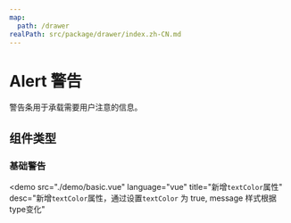 ```yaml
---
map:
  path: /drawer
realPath: src/package/drawer/index.zh-CN.md
---
```


# Alert 警告

警告条用于承载需要用户注意的信息。

## 组件类型

### 基础警告

<demo src="./demo/basic.vue"
  language="vue"
  title="新增`textColor`属性"
  desc="新增`textColor`属性，通过设置`textColor` 为 true, message 样式根据type变化"
  >
</demo>
